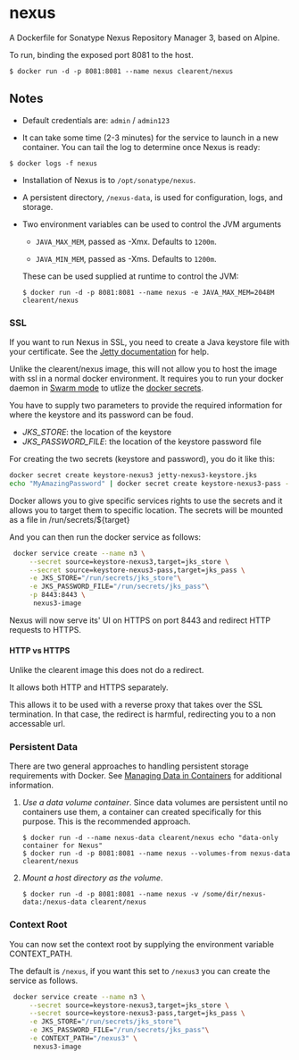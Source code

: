 # nexus


A Dockerfile for Sonatype Nexus Repository Manager 3, based on Alpine.

To run, binding the exposed port 8081 to the host.

```
$ docker run -d -p 8081:8081 --name nexus clearent/nexus
```


## Notes

*   Default credentials are: `admin` / `admin123`

*   It can take some time (2-3 minutes) for the service to launch in a
new container.  You can tail the log to determine once Nexus is ready:

```
$ docker logs -f nexus
```

*   Installation of Nexus is to `/opt/sonatype/nexus`.  

*   A persistent directory, `/nexus-data`, is used for configuration,
logs, and storage.

*   Two environment variables can be used to control the JVM arguments

    *   `JAVA_MAX_MEM`, passed as -Xmx.  Defaults to `1200m`.

    *   `JAVA_MIN_MEM`, passed as -Xms.  Defaults to `1200m`.

    These can be used supplied at runtime to control the JVM:

    ```
    $ docker run -d -p 8081:8081 --name nexus -e JAVA_MAX_MEM=2048M clearent/nexus
    ```


### SSL

If you want to run Nexus in SSL, you need to create a Java keystore file with your certificate. See the [Jetty documentation](http://www.eclipse.org/jetty/documentation/current/configuring-ssl.html) for help.

Unlike the clearent/nexus image, this will not allow you to host the image with ssl in a normal docker environment.
It requires you to run your docker daemon in [Swarm mode](https://docs.docker.com/engine/swarm/swarm-mode/) to utlize the [docker secrets](https://docs.docker.com/engine/swarm/secrets).

You have to supply two parameters to provide the required information for where the keystore and its password can be foud.

* *JKS_STORE*: the location of the keystore
* *JKS_PASSWORD_FILE*: the location of the keystore password file 

For creating the two secrets (keystore and password), you do it like this:

```bash
docker secret create keystore-nexus3 jetty-nexus3-keystore.jks
echo "MyAmazingPassword" | docker secret create keystore-nexus3-pass -
```

Docker allows you to give specific services rights to use the secrets and it allows you to target them to specific location.
The secrets will be mounted as a file in /run/secrets/${target}

And you can then run the docker service as follows:

```bash
 docker service create --name n3 \
     --secret source=keystore-nexus3,target=jks_store \
     --secret source=keystore-nexus3-pass,target=jks_pass \
     -e JKS_STORE="/run/secrets/jks_store"\
     -e JKS_PASSWORD_FILE="/run/secrets/jks_pass"\
     -p 8443:8443 \
      nexus3-image
```

Nexus will now serve its' UI on HTTPS on port 8443 and redirect HTTP requests to HTTPS.

#### HTTP vs HTTPS

Unlike the clearent image this does not do a redirect.

It allows both HTTP and HTTPS separately.

This allows it to be used with a reverse proxy that takes over the SSL termination.
In that case, the redirect is harmful, redirecting you to a non accessable url.

### Persistent Data

There are two general approaches to handling persistent storage requirements
with Docker. See [Managing Data in Containers](https://docs.docker.com/userguide/dockervolumes/)
for additional information.

1.  *Use a data volume container*.  Since data volumes are persistent
    until no containers use them, a container can created specifically for
    this purpose.  This is the recommended approach.  

    ```
    $ docker run -d --name nexus-data clearent/nexus echo "data-only container for Nexus"
    $ docker run -d -p 8081:8081 --name nexus --volumes-from nexus-data clearent/nexus
    ```

2.  *Mount a host directory as the volume*.

    ```
    $ docker run -d -p 8081:8081 --name nexus -v /some/dir/nexus-data:/nexus-data clearent/nexus
    ```


### Context Root

You can now set the context root by supplying the environment variable CONTEXT_PATH.

The default is ```/nexus```, if you want this set to ```/nexus3``` you can create the service as follows.

```bash
 docker service create --name n3 \
     --secret source=keystore-nexus3,target=jks_store \
     --secret source=keystore-nexus3-pass,target=jks_pass \
     -e JKS_STORE="/run/secrets/jks_store"\
     -e JKS_PASSWORD_FILE="/run/secrets/jks_pass"\
     -e CONTEXT_PATH="/nexus3" \
      nexus3-image
```